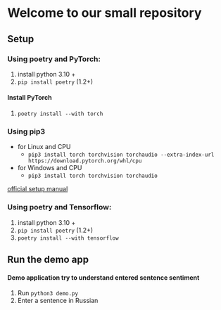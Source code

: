 # Welcome to our small repository

## Setup

### Using poetry and PyTorch:

1. install python 3.10 +
2. `pip install poetry` (1.2+)

#### Install PyTorch

1. `poetry install --with torch`


### Using pip3

- for Linux and CPU
  - ```pip3 install torch torchvision torchaudio --extra-index-url https://download.pytorch.org/whl/cpu```
- for Windows and CPU
  - ```pip3 install torch torchvision torchaudio```

[official setup manual](https://pytorch.org/get-started/locally/)

### Using poetry and Tensorflow:

1. install python 3.10 +
2. `pip install poetry` (1.2+)
3. `poetry install --with tensorflow`

## Run the demo app
#### Demo application try to understand entered sentence sentiment

1. Run `python3 demo.py`
2. Enter a sentence in Russian
